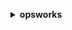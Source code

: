 **<details ><summary style="color:none;">opsworks</summary><blockquote>**

- **<details><summary style="color:none;"><b><u>assign-instance</b></u></summary><blockquote>**

  * **<p style="color:none;">--instance-id</p>**
  * **<p style="color:none;">--layer-ids</p>**
  * **<p style="color:none;">--cli-input-json</p>**
  * **<p style="color:none;">--cli-input-yaml</p>**
  * **<p style="color:none;">--generate-cli-skeleton</p>**
  </br>
  **<p style="color:red;">Description</p>**
  </br>
  ## **Examples**
  ```bash

  ```
  ```json

  ```


- **<details><summary style="color:none;"><b><u>assign-volume</b></u></summary><blockquote>**

  * **<p style="color:none;">--volume-id</p>**
  * **<p style="color:none;">--instance-id</p>**
  * **<p style="color:none;">--cli-input-json</p>**
  * **<p style="color:none;">--cli-input-yaml</p>**
  * **<p style="color:none;">--generate-cli-skeleton</p>**
  </br>
  **<p style="color:red;">Description</p>**
  </br>
  ## **Examples**
  ```bash

  ```
  ```json

  ```


- **<details><summary style="color:none;"><b><u>associate-elastic-ip</b></u></summary><blockquote>**

  * **<p style="color:none;">--elastic-ip</p>**
  * **<p style="color:none;">--instance-id</p>**
  * **<p style="color:none;">--cli-input-json</p>**
  * **<p style="color:none;">--cli-input-yaml</p>**
  * **<p style="color:none;">--generate-cli-skeleton</p>**
  </br>
  **<p style="color:red;">Description</p>**
  </br>
  ## **Examples**
  ```bash

  ```
  ```json

  ```


- **<details><summary style="color:none;"><b><u>attach-elastic-load-balancer</b></u></summary><blockquote>**

  * **<p style="color:none;">--elastic-load-balancer-name</p>**
  * **<p style="color:none;">--layer-id</p>**
  * **<p style="color:none;">--cli-input-json</p>**
  * **<p style="color:none;">--cli-input-yaml</p>**
  * **<p style="color:none;">--generate-cli-skeleton</p>**
  </br>
  **<p style="color:red;">Description</p>**
  </br>
  ## **Examples**
  ```bash

  ```
  ```json

  ```


- **<details><summary style="color:none;"><b><u>clone-stack</b></u></summary><blockquote>**

  * **<p style="color:none;">--source-stack-id</p>**
  * **<p style="color:none;">--name</p>**
  * **<p style="color:none;">--vpc-id</p>**
  * **<p style="color:none;">--attributes</p>**
  * **<p style="color:none;">--service-role-arn</p>**
  * **<p style="color:none;">--default-instance-profile-arn</p>**
  * **<p style="color:none;">--default-os</p>**
  * **<p style="color:none;">--hostname-theme</p>**
  * **<p style="color:none;">--default-availability-zone</p>**
  * **<p style="color:none;">--default-subnet-id</p>**
  * **<p style="color:none;">--custom-json</p>**
  * **<p style="color:none;">--configuration-manager</p>**
  * **<p style="color:none;">--chef-configuration</p>**
  * **<p style="color:none;">--use-custom-cookbooks</p>**
  * **<p style="color:none;">--no-use-custom-cookbooks</p>**
  * **<p style="color:none;">--use-opsworks-security-groups</p>**
  * **<p style="color:none;">--no-use-opsworks-security-groups</p>**
  * **<p style="color:none;">--custom-cookbooks-source</p>**
  * **<p style="color:none;">--default-ssh-key-name</p>**
  * **<p style="color:none;">--clone-permissions</p>**
  * **<p style="color:none;">--no-clone-permissions</p>**
  * **<p style="color:none;">--clone-app-ids</p>**
  * **<p style="color:none;">--default-root-device-type</p>**
  * **<p style="color:none;">--agent-version</p>**
  * **<p style="color:none;">--stack-region</p>**
  * **<p style="color:none;">--cli-input-json</p>**
  * **<p style="color:none;">--cli-input-yaml</p>**
  * **<p style="color:none;">--generate-cli-skeleton</p>**
  </br>
  **<p style="color:red;">Description</p>**
  </br>
  ## **Examples**
  ```bash

  ```
  ```json

  ```


- **<details><summary style="color:none;"><b><u>create-app</b></u></summary><blockquote>**

  * **<p style="color:none;">--stack-id</p>**
  * **<p style="color:none;">--shortname</p>**
  * **<p style="color:none;">--name</p>**
  * **<p style="color:none;">--description</p>**
  * **<p style="color:none;">--data-sources</p>**
  * **<p style="color:none;">--type</p>**
  * **<p style="color:none;">--app-source</p>**
  * **<p style="color:none;">--domains</p>**
  * **<p style="color:none;">--enable-ssl</p>**
  * **<p style="color:none;">--no-enable-ssl</p>**
  * **<p style="color:none;">--ssl-configuration</p>**
  * **<p style="color:none;">--attributes</p>**
  * **<p style="color:none;">--environment</p>**
  * **<p style="color:none;">--cli-input-json</p>**
  * **<p style="color:none;">--cli-input-yaml</p>**
  * **<p style="color:none;">--generate-cli-skeleton</p>**
  </br>
  **<p style="color:red;">Description</p>**
  </br>
  ## **Examples**
  ```bash

  ```
  ```json

  ```


- **<details><summary style="color:none;"><b><u>create-deployment</b></u></summary><blockquote>**

  * **<p style="color:none;">--stack-id</p>**
  * **<p style="color:none;">--app-id</p>**
  * **<p style="color:none;">--instance-ids</p>**
  * **<p style="color:none;">--layer-ids</p>**
  * **<p style="color:none;">--command</p>**
  * **<p style="color:none;">--comment</p>**
  * **<p style="color:none;">--custom-json</p>**
  * **<p style="color:none;">--cli-input-json</p>**
  * **<p style="color:none;">--cli-input-yaml</p>**
  * **<p style="color:none;">--generate-cli-skeleton</p>**
  </br>
  **<p style="color:red;">Description</p>**
  </br>
  ## **Examples**
  ```bash

  ```
  ```json

  ```


- **<details><summary style="color:none;"><b><u>create-instance</b></u></summary><blockquote>**

  * **<p style="color:none;">--stack-id</p>**
  * **<p style="color:none;">--layer-ids</p>**
  * **<p style="color:none;">--instance-type</p>**
  * **<p style="color:none;">--auto-scaling-type</p>**
  * **<p style="color:none;">--hostname</p>**
  * **<p style="color:none;">--os</p>**
  * **<p style="color:none;">--ami-id</p>**
  * **<p style="color:none;">--ssh-key-name</p>**
  * **<p style="color:none;">--availability-zone</p>**
  * **<p style="color:none;">--virtualization-type</p>**
  * **<p style="color:none;">--subnet-id</p>**
  * **<p style="color:none;">--architecture</p>**
  * **<p style="color:none;">--root-device-type</p>**
  * **<p style="color:none;">--block-device-mappings</p>**
  * **<p style="color:none;">--install-updates-on-boot</p>**
  * **<p style="color:none;">--no-install-updates-on-boot</p>**
  * **<p style="color:none;">--ebs-optimized</p>**
  * **<p style="color:none;">--no-ebs-optimized</p>**
  * **<p style="color:none;">--agent-version</p>**
  * **<p style="color:none;">--tenancy</p>**
  * **<p style="color:none;">--cli-input-json</p>**
  * **<p style="color:none;">--cli-input-yaml</p>**
  * **<p style="color:none;">--generate-cli-skeleton</p>**
  </br>
  **<p style="color:red;">Description</p>**
  </br>
  ## **Examples**
  ```bash

  ```
  ```json

  ```


- **<details><summary style="color:none;"><b><u>create-layer</b></u></summary><blockquote>**

  * **<p style="color:none;">--stack-id</p>**
  * **<p style="color:none;">--type</p>**
  * **<p style="color:none;">--name</p>**
  * **<p style="color:none;">--shortname</p>**
  * **<p style="color:none;">--attributes</p>**
  * **<p style="color:none;">--cloud-watch-logs-configuration</p>**
  * **<p style="color:none;">--custom-instance-profile-arn</p>**
  * **<p style="color:none;">--custom-json</p>**
  * **<p style="color:none;">--custom-security-group-ids</p>**
  * **<p style="color:none;">--packages</p>**
  * **<p style="color:none;">--volume-configurations</p>**
  * **<p style="color:none;">--enable-auto-healing</p>**
  * **<p style="color:none;">--no-enable-auto-healing</p>**
  * **<p style="color:none;">--auto-assign-elastic-ips</p>**
  * **<p style="color:none;">--no-auto-assign-elastic-ips</p>**
  * **<p style="color:none;">--auto-assign-public-ips</p>**
  * **<p style="color:none;">--no-auto-assign-public-ips</p>**
  * **<p style="color:none;">--custom-recipes</p>**
  * **<p style="color:none;">--install-updates-on-boot</p>**
  * **<p style="color:none;">--no-install-updates-on-boot</p>**
  * **<p style="color:none;">--use-ebs-optimized-instances</p>**
  * **<p style="color:none;">--no-use-ebs-optimized-instances</p>**
  * **<p style="color:none;">--lifecycle-event-configuration</p>**
  * **<p style="color:none;">--cli-input-json</p>**
  * **<p style="color:none;">--cli-input-yaml</p>**
  * **<p style="color:none;">--generate-cli-skeleton</p>**
  </br>
  **<p style="color:red;">Description</p>**
  </br>
  ## **Examples**
  ```bash

  ```
  ```json

  ```


- **<details><summary style="color:none;"><b><u>create-stack</b></u></summary><blockquote>**

  * **<p style="color:none;">--name</p>**
  * **<p style="color:none;">--vpc-id</p>**
  * **<p style="color:none;">--attributes</p>**
  * **<p style="color:none;">--service-role-arn</p>**
  * **<p style="color:none;">--default-instance-profile-arn</p>**
  * **<p style="color:none;">--default-os</p>**
  * **<p style="color:none;">--hostname-theme</p>**
  * **<p style="color:none;">--default-availability-zone</p>**
  * **<p style="color:none;">--default-subnet-id</p>**
  * **<p style="color:none;">--custom-json</p>**
  * **<p style="color:none;">--configuration-manager</p>**
  * **<p style="color:none;">--chef-configuration</p>**
  * **<p style="color:none;">--use-custom-cookbooks</p>**
  * **<p style="color:none;">--no-use-custom-cookbooks</p>**
  * **<p style="color:none;">--use-opsworks-security-groups</p>**
  * **<p style="color:none;">--no-use-opsworks-security-groups</p>**
  * **<p style="color:none;">--custom-cookbooks-source</p>**
  * **<p style="color:none;">--default-ssh-key-name</p>**
  * **<p style="color:none;">--default-root-device-type</p>**
  * **<p style="color:none;">--agent-version</p>**
  * **<p style="color:none;">--stack-region</p>**
  * **<p style="color:none;">--cli-input-json</p>**
  * **<p style="color:none;">--cli-input-yaml</p>**
  * **<p style="color:none;">--generate-cli-skeleton</p>**
  </br>
  **<p style="color:red;">Description</p>**
  </br>
  ## **Examples**
  ```bash

  ```
  ```json

  ```


- **<details><summary style="color:none;"><b><u>create-user-profile</b></u></summary><blockquote>**

  * **<p style="color:none;">--iam-user-arn</p>**
  * **<p style="color:none;">--ssh-username</p>**
  * **<p style="color:none;">--ssh-public-key</p>**
  * **<p style="color:none;">--allow-self-management</p>**
  * **<p style="color:none;">--no-allow-self-management</p>**
  * **<p style="color:none;">--cli-input-json</p>**
  * **<p style="color:none;">--cli-input-yaml</p>**
  * **<p style="color:none;">--generate-cli-skeleton</p>**
  </br>
  **<p style="color:red;">Description</p>**
  </br>
  ## **Examples**
  ```bash

  ```
  ```json

  ```


- **<details><summary style="color:none;"><b><u>delete-app</b></u></summary><blockquote>**

  * **<p style="color:none;">--app-id</p>**
  * **<p style="color:none;">--cli-input-json</p>**
  * **<p style="color:none;">--cli-input-yaml</p>**
  * **<p style="color:none;">--generate-cli-skeleton</p>**
  </br>
  **<p style="color:red;">Description</p>**
  </br>
  ## **Examples**
  ```bash

  ```
  ```json

  ```


- **<details><summary style="color:none;"><b><u>delete-instance</b></u></summary><blockquote>**

  * **<p style="color:none;">--instance-id</p>**
  * **<p style="color:none;">--delete-elastic-ip</p>**
  * **<p style="color:none;">--no-delete-elastic-ip</p>**
  * **<p style="color:none;">--delete-volumes</p>**
  * **<p style="color:none;">--no-delete-volumes</p>**
  * **<p style="color:none;">--cli-input-json</p>**
  * **<p style="color:none;">--cli-input-yaml</p>**
  * **<p style="color:none;">--generate-cli-skeleton</p>**
  </br>
  **<p style="color:red;">Description</p>**
  </br>
  ## **Examples**
  ```bash

  ```
  ```json

  ```


- **<details><summary style="color:none;"><b><u>delete-layer</b></u></summary><blockquote>**

  * **<p style="color:none;">--layer-id</p>**
  * **<p style="color:none;">--cli-input-json</p>**
  * **<p style="color:none;">--cli-input-yaml</p>**
  * **<p style="color:none;">--generate-cli-skeleton</p>**
  </br>
  **<p style="color:red;">Description</p>**
  </br>
  ## **Examples**
  ```bash

  ```
  ```json

  ```


- **<details><summary style="color:none;"><b><u>delete-stack</b></u></summary><blockquote>**

  * **<p style="color:none;">--stack-id</p>**
  * **<p style="color:none;">--cli-input-json</p>**
  * **<p style="color:none;">--cli-input-yaml</p>**
  * **<p style="color:none;">--generate-cli-skeleton</p>**
  </br>
  **<p style="color:red;">Description</p>**
  </br>
  ## **Examples**
  ```bash

  ```
  ```json

  ```


- **<details><summary style="color:none;"><b><u>delete-user-profile</b></u></summary><blockquote>**

  * **<p style="color:none;">--iam-user-arn</p>**
  * **<p style="color:none;">--cli-input-json</p>**
  * **<p style="color:none;">--cli-input-yaml</p>**
  * **<p style="color:none;">--generate-cli-skeleton</p>**
  </br>
  **<p style="color:red;">Description</p>**
  </br>
  ## **Examples**
  ```bash

  ```
  ```json

  ```


- **<details><summary style="color:none;"><b><u>deregister-ecs-cluster</b></u></summary><blockquote>**

  * **<p style="color:none;">--ecs-cluster-arn</p>**
  * **<p style="color:none;">--cli-input-json</p>**
  * **<p style="color:none;">--cli-input-yaml</p>**
  * **<p style="color:none;">--generate-cli-skeleton</p>**
  </br>
  **<p style="color:red;">Description</p>**
  </br>
  ## **Examples**
  ```bash

  ```
  ```json

  ```


- **<details><summary style="color:none;"><b><u>deregister-elastic-ip</b></u></summary><blockquote>**

  * **<p style="color:none;">--elastic-ip</p>**
  * **<p style="color:none;">--cli-input-json</p>**
  * **<p style="color:none;">--cli-input-yaml</p>**
  * **<p style="color:none;">--generate-cli-skeleton</p>**
  </br>
  **<p style="color:red;">Description</p>**
  </br>
  ## **Examples**
  ```bash

  ```
  ```json

  ```


- **<details><summary style="color:none;"><b><u>deregister-instance</b></u></summary><blockquote>**

  * **<p style="color:none;">--instance-id</p>**
  * **<p style="color:none;">--cli-input-json</p>**
  * **<p style="color:none;">--cli-input-yaml</p>**
  * **<p style="color:none;">--generate-cli-skeleton</p>**
  </br>
  **<p style="color:red;">Description</p>**
  </br>
  ## **Examples**
  ```bash

  ```
  ```json

  ```


- **<details><summary style="color:none;"><b><u>deregister-rds-db-instance</b></u></summary><blockquote>**

  * **<p style="color:none;">--rds-db-instance-arn</p>**
  * **<p style="color:none;">--cli-input-json</p>**
  * **<p style="color:none;">--cli-input-yaml</p>**
  * **<p style="color:none;">--generate-cli-skeleton</p>**
  </br>
  **<p style="color:red;">Description</p>**
  </br>
  ## **Examples**
  ```bash

  ```
  ```json

  ```


- **<details><summary style="color:none;"><b><u>deregister-volume</b></u></summary><blockquote>**

  * **<p style="color:none;">--volume-id</p>**
  * **<p style="color:none;">--cli-input-json</p>**
  * **<p style="color:none;">--cli-input-yaml</p>**
  * **<p style="color:none;">--generate-cli-skeleton</p>**
  </br>
  **<p style="color:red;">Description</p>**
  </br>
  ## **Examples**
  ```bash

  ```
  ```json

  ```


- **<details><summary style="color:none;"><b><u>describe-agent-versions</b></u></summary><blockquote>**

  * **<p style="color:none;">--stack-id</p>**
  * **<p style="color:none;">--configuration-manager</p>**
  * **<p style="color:none;">--cli-input-json</p>**
  * **<p style="color:none;">--cli-input-yaml</p>**
  * **<p style="color:none;">--generate-cli-skeleton</p>**
  </br>
  **<p style="color:red;">Description</p>**
  </br>
  ## **Examples**
  ```bash

  ```
  ```json

  ```


- **<details><summary style="color:none;"><b><u>describe-apps</b></u></summary><blockquote>**

  * **<p style="color:none;">--stack-id</p>**
  * **<p style="color:none;">--app-ids</p>**
  * **<p style="color:none;">--cli-input-json</p>**
  * **<p style="color:none;">--cli-input-yaml</p>**
  * **<p style="color:none;">--generate-cli-skeleton</p>**
  </br>
  **<p style="color:red;">Description</p>**
  </br>
  ## **Examples**
  ```bash

  ```
  ```json

  ```


- **<details><summary style="color:none;"><b><u>describe-commands</b></u></summary><blockquote>**

  * **<p style="color:none;">--deployment-id</p>**
  * **<p style="color:none;">--instance-id</p>**
  * **<p style="color:none;">--command-ids</p>**
  * **<p style="color:none;">--cli-input-json</p>**
  * **<p style="color:none;">--cli-input-yaml</p>**
  * **<p style="color:none;">--generate-cli-skeleton</p>**
  </br>
  **<p style="color:red;">Description</p>**
  </br>
  ## **Examples**
  ```bash

  ```
  ```json

  ```


- **<details><summary style="color:none;"><b><u>describe-deployments</b></u></summary><blockquote>**

  * **<p style="color:none;">--stack-id</p>**
  * **<p style="color:none;">--app-id</p>**
  * **<p style="color:none;">--deployment-ids</p>**
  * **<p style="color:none;">--cli-input-json</p>**
  * **<p style="color:none;">--cli-input-yaml</p>**
  * **<p style="color:none;">--generate-cli-skeleton</p>**
  </br>
  **<p style="color:red;">Description</p>**
  </br>
  ## **Examples**
  ```bash

  ```
  ```json

  ```


- **<details><summary style="color:none;"><b><u>describe-ecs-clusters</b></u></summary><blockquote>**

  * **<p style="color:none;">--ecs-cluster-arns</p>**
  * **<p style="color:none;">--stack-id</p>**
  * **<p style="color:none;">--cli-input-json</p>**
  * **<p style="color:none;">--cli-input-yaml</p>**
  * **<p style="color:none;">--starting-token</p>**
  * **<p style="color:none;">--page-size</p>**
  * **<p style="color:none;">--max-items</p>**
  * **<p style="color:none;">--generate-cli-skeleton</p>**
  </br>
  **<p style="color:red;">Description</p>**
  </br>
  ## **Examples**
  ```bash

  ```
  ```json

  ```


- **<details><summary style="color:none;"><b><u>describe-elastic-ips</b></u></summary><blockquote>**

  * **<p style="color:none;">--instance-id</p>**
  * **<p style="color:none;">--stack-id</p>**
  * **<p style="color:none;">--ips</p>**
  * **<p style="color:none;">--cli-input-json</p>**
  * **<p style="color:none;">--cli-input-yaml</p>**
  * **<p style="color:none;">--generate-cli-skeleton</p>**
  </br>
  **<p style="color:red;">Description</p>**
  </br>
  ## **Examples**
  ```bash

  ```
  ```json

  ```


- **<details><summary style="color:none;"><b><u>describe-elastic-load-balancers</b></u></summary><blockquote>**

  * **<p style="color:none;">--stack-id</p>**
  * **<p style="color:none;">--layer-ids</p>**
  * **<p style="color:none;">--cli-input-json</p>**
  * **<p style="color:none;">--cli-input-yaml</p>**
  * **<p style="color:none;">--generate-cli-skeleton</p>**
  </br>
  **<p style="color:red;">Description</p>**
  </br>
  ## **Examples**
  ```bash

  ```
  ```json

  ```


- **<details><summary style="color:none;"><b><u>describe-instances</b></u></summary><blockquote>**

  * **<p style="color:none;">--stack-id</p>**
  * **<p style="color:none;">--layer-id</p>**
  * **<p style="color:none;">--instance-ids</p>**
  * **<p style="color:none;">--cli-input-json</p>**
  * **<p style="color:none;">--cli-input-yaml</p>**
  * **<p style="color:none;">--generate-cli-skeleton</p>**
  </br>
  **<p style="color:red;">Description</p>**
  </br>
  ## **Examples**
  ```bash

  ```
  ```json

  ```


- **<details><summary style="color:none;"><b><u>describe-layers</b></u></summary><blockquote>**

  * **<p style="color:none;">--stack-id</p>**
  * **<p style="color:none;">--layer-ids</p>**
  * **<p style="color:none;">--cli-input-json</p>**
  * **<p style="color:none;">--cli-input-yaml</p>**
  * **<p style="color:none;">--generate-cli-skeleton</p>**
  </br>
  **<p style="color:red;">Description</p>**
  </br>
  ## **Examples**
  ```bash

  ```
  ```json

  ```


- **<details><summary style="color:none;"><b><u>describe-load-based-auto-scaling</b></u></summary><blockquote>**

  * **<p style="color:none;">--layer-ids</p>**
  * **<p style="color:none;">--cli-input-json</p>**
  * **<p style="color:none;">--cli-input-yaml</p>**
  * **<p style="color:none;">--generate-cli-skeleton</p>**
  </br>
  **<p style="color:red;">Description</p>**
  </br>
  ## **Examples**
  ```bash

  ```
  ```json

  ```


- **<details><summary style="color:none;"><b><u>describe-my-user-profile</b></u></summary><blockquote>**

  * **<p style="color:none;">--cli-input-json</p>**
  * **<p style="color:none;">--cli-input-yaml</p>**
  * **<p style="color:none;">--generate-cli-skeleton</p>**
  </br>
  **<p style="color:red;">Description</p>**
  </br>
  ## **Examples**
  ```bash

  ```
  ```json

  ```


- **<details><summary style="color:none;"><b><u>describe-operating-systems</b></u></summary><blockquote>**

  * **<p style="color:none;">--cli-input-json</p>**
  * **<p style="color:none;">--cli-input-yaml</p>**
  * **<p style="color:none;">--generate-cli-skeleton</p>**
  </br>
  **<p style="color:red;">Description</p>**
  </br>
  ## **Examples**
  ```bash

  ```
  ```json

  ```


- **<details><summary style="color:none;"><b><u>describe-permissions</b></u></summary><blockquote>**

  * **<p style="color:none;">--iam-user-arn</p>**
  * **<p style="color:none;">--stack-id</p>**
  * **<p style="color:none;">--cli-input-json</p>**
  * **<p style="color:none;">--cli-input-yaml</p>**
  * **<p style="color:none;">--generate-cli-skeleton</p>**
  </br>
  **<p style="color:red;">Description</p>**
  </br>
  ## **Examples**
  ```bash

  ```
  ```json

  ```


- **<details><summary style="color:none;"><b><u>describe-raid-arrays</b></u></summary><blockquote>**

  * **<p style="color:none;">--instance-id</p>**
  * **<p style="color:none;">--stack-id</p>**
  * **<p style="color:none;">--raid-array-ids</p>**
  * **<p style="color:none;">--cli-input-json</p>**
  * **<p style="color:none;">--cli-input-yaml</p>**
  * **<p style="color:none;">--generate-cli-skeleton</p>**
  </br>
  **<p style="color:red;">Description</p>**
  </br>
  ## **Examples**
  ```bash

  ```
  ```json

  ```


- **<details><summary style="color:none;"><b><u>describe-rds-db-instances</b></u></summary><blockquote>**

  * **<p style="color:none;">--stack-id</p>**
  * **<p style="color:none;">--rds-db-instance-arns</p>**
  * **<p style="color:none;">--cli-input-json</p>**
  * **<p style="color:none;">--cli-input-yaml</p>**
  * **<p style="color:none;">--generate-cli-skeleton</p>**
  </br>
  **<p style="color:red;">Description</p>**
  </br>
  ## **Examples**
  ```bash

  ```
  ```json

  ```


- **<details><summary style="color:none;"><b><u>describe-service-errors</b></u></summary><blockquote>**

  * **<p style="color:none;">--stack-id</p>**
  * **<p style="color:none;">--instance-id</p>**
  * **<p style="color:none;">--service-error-ids</p>**
  * **<p style="color:none;">--cli-input-json</p>**
  * **<p style="color:none;">--cli-input-yaml</p>**
  * **<p style="color:none;">--generate-cli-skeleton</p>**
  </br>
  **<p style="color:red;">Description</p>**
  </br>
  ## **Examples**
  ```bash

  ```
  ```json

  ```


- **<details><summary style="color:none;"><b><u>describe-stack-provisioning-parameters</b></u></summary><blockquote>**

  * **<p style="color:none;">--stack-id</p>**
  * **<p style="color:none;">--cli-input-json</p>**
  * **<p style="color:none;">--cli-input-yaml</p>**
  * **<p style="color:none;">--generate-cli-skeleton</p>**
  </br>
  **<p style="color:red;">Description</p>**
  </br>
  ## **Examples**
  ```bash

  ```
  ```json

  ```


- **<details><summary style="color:none;"><b><u>describe-stacks</b></u></summary><blockquote>**

  * **<p style="color:none;">--stack-ids</p>**
  * **<p style="color:none;">--cli-input-json</p>**
  * **<p style="color:none;">--cli-input-yaml</p>**
  * **<p style="color:none;">--generate-cli-skeleton</p>**
  </br>
  **<p style="color:red;">Description</p>**
  </br>
  ## **Examples**
  ```bash

  ```
  ```json

  ```


- **<details><summary style="color:none;"><b><u>describe-stack-summary</b></u></summary><blockquote>**

  * **<p style="color:none;">--stack-id</p>**
  * **<p style="color:none;">--cli-input-json</p>**
  * **<p style="color:none;">--cli-input-yaml</p>**
  * **<p style="color:none;">--generate-cli-skeleton</p>**
  </br>
  **<p style="color:red;">Description</p>**
  </br>
  ## **Examples**
  ```bash

  ```
  ```json

  ```


- **<details><summary style="color:none;"><b><u>describe-time-based-auto-scaling</b></u></summary><blockquote>**

  * **<p style="color:none;">--instance-ids</p>**
  * **<p style="color:none;">--cli-input-json</p>**
  * **<p style="color:none;">--cli-input-yaml</p>**
  * **<p style="color:none;">--generate-cli-skeleton</p>**
  </br>
  **<p style="color:red;">Description</p>**
  </br>
  ## **Examples**
  ```bash

  ```
  ```json

  ```


- **<details><summary style="color:none;"><b><u>describe-user-profiles</b></u></summary><blockquote>**

  * **<p style="color:none;">--iam-user-arns</p>**
  * **<p style="color:none;">--cli-input-json</p>**
  * **<p style="color:none;">--cli-input-yaml</p>**
  * **<p style="color:none;">--generate-cli-skeleton</p>**
  </br>
  **<p style="color:red;">Description</p>**
  </br>
  ## **Examples**
  ```bash

  ```
  ```json

  ```


- **<details><summary style="color:none;"><b><u>describe-volumes</b></u></summary><blockquote>**

  * **<p style="color:none;">--instance-id</p>**
  * **<p style="color:none;">--stack-id</p>**
  * **<p style="color:none;">--raid-array-id</p>**
  * **<p style="color:none;">--volume-ids</p>**
  * **<p style="color:none;">--cli-input-json</p>**
  * **<p style="color:none;">--cli-input-yaml</p>**
  * **<p style="color:none;">--generate-cli-skeleton</p>**
  </br>
  **<p style="color:red;">Description</p>**
  </br>
  ## **Examples**
  ```bash

  ```
  ```json

  ```


- **<details><summary style="color:none;"><b><u>detach-elastic-load-balancer</b></u></summary><blockquote>**

  * **<p style="color:none;">--elastic-load-balancer-name</p>**
  * **<p style="color:none;">--layer-id</p>**
  * **<p style="color:none;">--cli-input-json</p>**
  * **<p style="color:none;">--cli-input-yaml</p>**
  * **<p style="color:none;">--generate-cli-skeleton</p>**
  </br>
  **<p style="color:red;">Description</p>**
  </br>
  ## **Examples**
  ```bash

  ```
  ```json

  ```


- **<details><summary style="color:none;"><b><u>disassociate-elastic-ip</b></u></summary><blockquote>**

  * **<p style="color:none;">--elastic-ip</p>**
  * **<p style="color:none;">--cli-input-json</p>**
  * **<p style="color:none;">--cli-input-yaml</p>**
  * **<p style="color:none;">--generate-cli-skeleton</p>**
  </br>
  **<p style="color:red;">Description</p>**
  </br>
  ## **Examples**
  ```bash

  ```
  ```json

  ```


- **<details><summary style="color:none;"><b><u>get-hostname-suggestion</b></u></summary><blockquote>**

  * **<p style="color:none;">--layer-id</p>**
  * **<p style="color:none;">--cli-input-json</p>**
  * **<p style="color:none;">--cli-input-yaml</p>**
  * **<p style="color:none;">--generate-cli-skeleton</p>**
  </br>
  **<p style="color:red;">Description</p>**
  </br>
  ## **Examples**
  ```bash

  ```
  ```json

  ```


- **<details><summary style="color:none;"><b><u>grant-access</b></u></summary><blockquote>**

  * **<p style="color:none;">--instance-id</p>**
  * **<p style="color:none;">--valid-for-in-minutes</p>**
  * **<p style="color:none;">--cli-input-json</p>**
  * **<p style="color:none;">--cli-input-yaml</p>**
  * **<p style="color:none;">--generate-cli-skeleton</p>**
  </br>
  **<p style="color:red;">Description</p>**
  </br>
  ## **Examples**
  ```bash

  ```
  ```json

  ```


- **<details><summary style="color:none;"><b><u>help</b></u></summary><blockquote>**

  * **<p style="color:none;"></p>**
  </br>
  **<p style="color:red;">Description</p>**
  </br>
  ## **Examples**
  ```bash

  ```
  ```json

  ```


- **<details><summary style="color:none;"><b><u>list-tags</b></u></summary><blockquote>**

  * **<p style="color:none;">--resource-arn</p>**
  * **<p style="color:none;">--max-results</p>**
  * **<p style="color:none;">--next-token</p>**
  * **<p style="color:none;">--cli-input-json</p>**
  * **<p style="color:none;">--cli-input-yaml</p>**
  * **<p style="color:none;">--generate-cli-skeleton</p>**
  </br>
  **<p style="color:red;">Description</p>**
  </br>
  ## **Examples**
  ```bash

  ```
  ```json

  ```


- **<details><summary style="color:none;"><b><u>reboot-instance</b></u></summary><blockquote>**

  * **<p style="color:none;">--instance-id</p>**
  * **<p style="color:none;">--cli-input-json</p>**
  * **<p style="color:none;">--cli-input-yaml</p>**
  * **<p style="color:none;">--generate-cli-skeleton</p>**
  </br>
  **<p style="color:red;">Description</p>**
  </br>
  ## **Examples**
  ```bash

  ```
  ```json

  ```


- **<details><summary style="color:none;"><b><u>register</b></u></summary><blockquote>**

  * **<p style="color:none;">--stack-id</p>**
  * **<p style="color:none;">--infrastructure-class</p>**
  * **<p style="color:none;">--override-hostname</p>**
  * **<p style="color:none;">--override-private-ip</p>**
  * **<p style="color:none;">--override-public-ip</p>**
  * **<p style="color:none;">--override-ssh</p>**
  * **<p style="color:none;">--ssh-username</p>**
  * **<p style="color:none;">--ssh-private-key</p>**
  * **<p style="color:none;">--local</p>**
  * **<p style="color:none;">--use-instance-profile</p>**
  </br>
  **<p style="color:red;">Description</p>**
  </br>
  ## **Examples**
  ```bash

  ```
  ```json

  ```


- **<details><summary style="color:none;"><b><u>register-ecs-cluster</b></u></summary><blockquote>**

  * **<p style="color:none;">--ecs-cluster-arn</p>**
  * **<p style="color:none;">--stack-id</p>**
  * **<p style="color:none;">--cli-input-json</p>**
  * **<p style="color:none;">--cli-input-yaml</p>**
  * **<p style="color:none;">--generate-cli-skeleton</p>**
  </br>
  **<p style="color:red;">Description</p>**
  </br>
  ## **Examples**
  ```bash

  ```
  ```json

  ```


- **<details><summary style="color:none;"><b><u>register-elastic-ip</b></u></summary><blockquote>**

  * **<p style="color:none;">--elastic-ip</p>**
  * **<p style="color:none;">--stack-id</p>**
  * **<p style="color:none;">--cli-input-json</p>**
  * **<p style="color:none;">--cli-input-yaml</p>**
  * **<p style="color:none;">--generate-cli-skeleton</p>**
  </br>
  **<p style="color:red;">Description</p>**
  </br>
  ## **Examples**
  ```bash

  ```
  ```json

  ```


- **<details><summary style="color:none;"><b><u>register-instance</b></u></summary><blockquote>**

  * **<p style="color:none;">--stack-id</p>**
  * **<p style="color:none;">--hostname</p>**
  * **<p style="color:none;">--public-ip</p>**
  * **<p style="color:none;">--private-ip</p>**
  * **<p style="color:none;">--rsa-public-key</p>**
  * **<p style="color:none;">--rsa-public-key-fingerprint</p>**
  * **<p style="color:none;">--instance-identity</p>**
  * **<p style="color:none;">--cli-input-json</p>**
  * **<p style="color:none;">--cli-input-yaml</p>**
  * **<p style="color:none;">--generate-cli-skeleton</p>**
  </br>
  **<p style="color:red;">Description</p>**
  </br>
  ## **Examples**
  ```bash

  ```
  ```json

  ```


- **<details><summary style="color:none;"><b><u>register-rds-db-instance</b></u></summary><blockquote>**

  * **<p style="color:none;">--stack-id</p>**
  * **<p style="color:none;">--rds-db-instance-arn</p>**
  * **<p style="color:none;">--db-user</p>**
  * **<p style="color:none;">--db-password</p>**
  * **<p style="color:none;">--cli-input-json</p>**
  * **<p style="color:none;">--cli-input-yaml</p>**
  * **<p style="color:none;">--generate-cli-skeleton</p>**
  </br>
  **<p style="color:red;">Description</p>**
  </br>
  ## **Examples**
  ```bash

  ```
  ```json

  ```


- **<details><summary style="color:none;"><b><u>register-volume</b></u></summary><blockquote>**

  * **<p style="color:none;">--ec2-volume-id</p>**
  * **<p style="color:none;">--stack-id</p>**
  * **<p style="color:none;">--cli-input-json</p>**
  * **<p style="color:none;">--cli-input-yaml</p>**
  * **<p style="color:none;">--generate-cli-skeleton</p>**
  </br>
  **<p style="color:red;">Description</p>**
  </br>
  ## **Examples**
  ```bash

  ```
  ```json

  ```


- **<details><summary style="color:none;"><b><u>set-load-based-auto-scaling</b></u></summary><blockquote>**

  * **<p style="color:none;">--layer-id</p>**
  * **<p style="color:none;">--enable</p>**
  * **<p style="color:none;">--no-enable</p>**
  * **<p style="color:none;">--up-scaling</p>**
  * **<p style="color:none;">--down-scaling</p>**
  * **<p style="color:none;">--cli-input-json</p>**
  * **<p style="color:none;">--cli-input-yaml</p>**
  * **<p style="color:none;">--generate-cli-skeleton</p>**
  </br>
  **<p style="color:red;">Description</p>**
  </br>
  ## **Examples**
  ```bash

  ```
  ```json

  ```


- **<details><summary style="color:none;"><b><u>set-permission</b></u></summary><blockquote>**

  * **<p style="color:none;">--stack-id</p>**
  * **<p style="color:none;">--iam-user-arn</p>**
  * **<p style="color:none;">--allow-ssh</p>**
  * **<p style="color:none;">--no-allow-ssh</p>**
  * **<p style="color:none;">--allow-sudo</p>**
  * **<p style="color:none;">--no-allow-sudo</p>**
  * **<p style="color:none;">--level</p>**
  * **<p style="color:none;">--cli-input-json</p>**
  * **<p style="color:none;">--cli-input-yaml</p>**
  * **<p style="color:none;">--generate-cli-skeleton</p>**
  </br>
  **<p style="color:red;">Description</p>**
  </br>
  ## **Examples**
  ```bash

  ```
  ```json

  ```


- **<details><summary style="color:none;"><b><u>set-time-based-auto-scaling</b></u></summary><blockquote>**

  * **<p style="color:none;">--instance-id</p>**
  * **<p style="color:none;">--auto-scaling-schedule</p>**
  * **<p style="color:none;">--cli-input-json</p>**
  * **<p style="color:none;">--cli-input-yaml</p>**
  * **<p style="color:none;">--generate-cli-skeleton</p>**
  </br>
  **<p style="color:red;">Description</p>**
  </br>
  ## **Examples**
  ```bash

  ```
  ```json

  ```


- **<details><summary style="color:none;"><b><u>start-instance</b></u></summary><blockquote>**

  * **<p style="color:none;">--instance-id</p>**
  * **<p style="color:none;">--cli-input-json</p>**
  * **<p style="color:none;">--cli-input-yaml</p>**
  * **<p style="color:none;">--generate-cli-skeleton</p>**
  </br>
  **<p style="color:red;">Description</p>**
  </br>
  ## **Examples**
  ```bash

  ```
  ```json

  ```


- **<details><summary style="color:none;"><b><u>start-stack</b></u></summary><blockquote>**

  * **<p style="color:none;">--stack-id</p>**
  * **<p style="color:none;">--cli-input-json</p>**
  * **<p style="color:none;">--cli-input-yaml</p>**
  * **<p style="color:none;">--generate-cli-skeleton</p>**
  </br>
  **<p style="color:red;">Description</p>**
  </br>
  ## **Examples**
  ```bash

  ```
  ```json

  ```


- **<details><summary style="color:none;"><b><u>stop-instance</b></u></summary><blockquote>**

  * **<p style="color:none;">--instance-id</p>**
  * **<p style="color:none;">--force</p>**
  * **<p style="color:none;">--no-force</p>**
  * **<p style="color:none;">--cli-input-json</p>**
  * **<p style="color:none;">--cli-input-yaml</p>**
  * **<p style="color:none;">--generate-cli-skeleton</p>**
  </br>
  **<p style="color:red;">Description</p>**
  </br>
  ## **Examples**
  ```bash

  ```
  ```json

  ```


- **<details><summary style="color:none;"><b><u>stop-stack</b></u></summary><blockquote>**

  * **<p style="color:none;">--stack-id</p>**
  * **<p style="color:none;">--cli-input-json</p>**
  * **<p style="color:none;">--cli-input-yaml</p>**
  * **<p style="color:none;">--generate-cli-skeleton</p>**
  </br>
  **<p style="color:red;">Description</p>**
  </br>
  ## **Examples**
  ```bash

  ```
  ```json

  ```


- **<details><summary style="color:none;"><b><u>tag-resource</b></u></summary><blockquote>**

  * **<p style="color:none;">--resource-arn</p>**
  * **<p style="color:none;">--tags</p>**
  * **<p style="color:none;">--cli-input-json</p>**
  * **<p style="color:none;">--cli-input-yaml</p>**
  * **<p style="color:none;">--generate-cli-skeleton</p>**
  </br>
  **<p style="color:red;">Description</p>**
  </br>
  ## **Examples**
  ```bash

  ```
  ```json

  ```


- **<details><summary style="color:none;"><b><u>unassign-instance</b></u></summary><blockquote>**

  * **<p style="color:none;">--instance-id</p>**
  * **<p style="color:none;">--cli-input-json</p>**
  * **<p style="color:none;">--cli-input-yaml</p>**
  * **<p style="color:none;">--generate-cli-skeleton</p>**
  </br>
  **<p style="color:red;">Description</p>**
  </br>
  ## **Examples**
  ```bash

  ```
  ```json

  ```


- **<details><summary style="color:none;"><b><u>unassign-volume</b></u></summary><blockquote>**

  * **<p style="color:none;">--volume-id</p>**
  * **<p style="color:none;">--cli-input-json</p>**
  * **<p style="color:none;">--cli-input-yaml</p>**
  * **<p style="color:none;">--generate-cli-skeleton</p>**
  </br>
  **<p style="color:red;">Description</p>**
  </br>
  ## **Examples**
  ```bash

  ```
  ```json

  ```


- **<details><summary style="color:none;"><b><u>untag-resource</b></u></summary><blockquote>**

  * **<p style="color:none;">--resource-arn</p>**
  * **<p style="color:none;">--tag-keys</p>**
  * **<p style="color:none;">--cli-input-json</p>**
  * **<p style="color:none;">--cli-input-yaml</p>**
  * **<p style="color:none;">--generate-cli-skeleton</p>**
  </br>
  **<p style="color:red;">Description</p>**
  </br>
  ## **Examples**
  ```bash

  ```
  ```json

  ```


- **<details><summary style="color:none;"><b><u>update-app</b></u></summary><blockquote>**

  * **<p style="color:none;">--app-id</p>**
  * **<p style="color:none;">--name</p>**
  * **<p style="color:none;">--description</p>**
  * **<p style="color:none;">--data-sources</p>**
  * **<p style="color:none;">--type</p>**
  * **<p style="color:none;">--app-source</p>**
  * **<p style="color:none;">--domains</p>**
  * **<p style="color:none;">--enable-ssl</p>**
  * **<p style="color:none;">--no-enable-ssl</p>**
  * **<p style="color:none;">--ssl-configuration</p>**
  * **<p style="color:none;">--attributes</p>**
  * **<p style="color:none;">--environment</p>**
  * **<p style="color:none;">--cli-input-json</p>**
  * **<p style="color:none;">--cli-input-yaml</p>**
  * **<p style="color:none;">--generate-cli-skeleton</p>**
  </br>
  **<p style="color:red;">Description</p>**
  </br>
  ## **Examples**
  ```bash

  ```
  ```json

  ```


- **<details><summary style="color:none;"><b><u>update-elastic-ip</b></u></summary><blockquote>**

  * **<p style="color:none;">--elastic-ip</p>**
  * **<p style="color:none;">--name</p>**
  * **<p style="color:none;">--cli-input-json</p>**
  * **<p style="color:none;">--cli-input-yaml</p>**
  * **<p style="color:none;">--generate-cli-skeleton</p>**
  </br>
  **<p style="color:red;">Description</p>**
  </br>
  ## **Examples**
  ```bash

  ```
  ```json

  ```


- **<details><summary style="color:none;"><b><u>update-instance</b></u></summary><blockquote>**

  * **<p style="color:none;">--instance-id</p>**
  * **<p style="color:none;">--layer-ids</p>**
  * **<p style="color:none;">--instance-type</p>**
  * **<p style="color:none;">--auto-scaling-type</p>**
  * **<p style="color:none;">--hostname</p>**
  * **<p style="color:none;">--os</p>**
  * **<p style="color:none;">--ami-id</p>**
  * **<p style="color:none;">--ssh-key-name</p>**
  * **<p style="color:none;">--architecture</p>**
  * **<p style="color:none;">--install-updates-on-boot</p>**
  * **<p style="color:none;">--no-install-updates-on-boot</p>**
  * **<p style="color:none;">--ebs-optimized</p>**
  * **<p style="color:none;">--no-ebs-optimized</p>**
  * **<p style="color:none;">--agent-version</p>**
  * **<p style="color:none;">--cli-input-json</p>**
  * **<p style="color:none;">--cli-input-yaml</p>**
  * **<p style="color:none;">--generate-cli-skeleton</p>**
  </br>
  **<p style="color:red;">Description</p>**
  </br>
  ## **Examples**
  ```bash

  ```
  ```json

  ```


- **<details><summary style="color:none;"><b><u>update-layer</b></u></summary><blockquote>**

  * **<p style="color:none;">--layer-id</p>**
  * **<p style="color:none;">--name</p>**
  * **<p style="color:none;">--shortname</p>**
  * **<p style="color:none;">--attributes</p>**
  * **<p style="color:none;">--cloud-watch-logs-configuration</p>**
  * **<p style="color:none;">--custom-instance-profile-arn</p>**
  * **<p style="color:none;">--custom-json</p>**
  * **<p style="color:none;">--custom-security-group-ids</p>**
  * **<p style="color:none;">--packages</p>**
  * **<p style="color:none;">--volume-configurations</p>**
  * **<p style="color:none;">--enable-auto-healing</p>**
  * **<p style="color:none;">--no-enable-auto-healing</p>**
  * **<p style="color:none;">--auto-assign-elastic-ips</p>**
  * **<p style="color:none;">--no-auto-assign-elastic-ips</p>**
  * **<p style="color:none;">--auto-assign-public-ips</p>**
  * **<p style="color:none;">--no-auto-assign-public-ips</p>**
  * **<p style="color:none;">--custom-recipes</p>**
  * **<p style="color:none;">--install-updates-on-boot</p>**
  * **<p style="color:none;">--no-install-updates-on-boot</p>**
  * **<p style="color:none;">--use-ebs-optimized-instances</p>**
  * **<p style="color:none;">--no-use-ebs-optimized-instances</p>**
  * **<p style="color:none;">--lifecycle-event-configuration</p>**
  * **<p style="color:none;">--cli-input-json</p>**
  * **<p style="color:none;">--cli-input-yaml</p>**
  * **<p style="color:none;">--generate-cli-skeleton</p>**
  </br>
  **<p style="color:red;">Description</p>**
  </br>
  ## **Examples**
  ```bash

  ```
  ```json

  ```


- **<details><summary style="color:none;"><b><u>update-my-user-profile</b></u></summary><blockquote>**

  * **<p style="color:none;">--ssh-public-key</p>**
  * **<p style="color:none;">--cli-input-json</p>**
  * **<p style="color:none;">--cli-input-yaml</p>**
  * **<p style="color:none;">--generate-cli-skeleton</p>**
  </br>
  **<p style="color:red;">Description</p>**
  </br>
  ## **Examples**
  ```bash

  ```
  ```json

  ```


- **<details><summary style="color:none;"><b><u>update-rds-db-instance</b></u></summary><blockquote>**

  * **<p style="color:none;">--rds-db-instance-arn</p>**
  * **<p style="color:none;">--db-user</p>**
  * **<p style="color:none;">--db-password</p>**
  * **<p style="color:none;">--cli-input-json</p>**
  * **<p style="color:none;">--cli-input-yaml</p>**
  * **<p style="color:none;">--generate-cli-skeleton</p>**
  </br>
  **<p style="color:red;">Description</p>**
  </br>
  ## **Examples**
  ```bash

  ```
  ```json

  ```


- **<details><summary style="color:none;"><b><u>update-stack</b></u></summary><blockquote>**

  * **<p style="color:none;">--stack-id</p>**
  * **<p style="color:none;">--name</p>**
  * **<p style="color:none;">--attributes</p>**
  * **<p style="color:none;">--service-role-arn</p>**
  * **<p style="color:none;">--default-instance-profile-arn</p>**
  * **<p style="color:none;">--default-os</p>**
  * **<p style="color:none;">--hostname-theme</p>**
  * **<p style="color:none;">--default-availability-zone</p>**
  * **<p style="color:none;">--default-subnet-id</p>**
  * **<p style="color:none;">--custom-json</p>**
  * **<p style="color:none;">--configuration-manager</p>**
  * **<p style="color:none;">--chef-configuration</p>**
  * **<p style="color:none;">--use-custom-cookbooks</p>**
  * **<p style="color:none;">--no-use-custom-cookbooks</p>**
  * **<p style="color:none;">--custom-cookbooks-source</p>**
  * **<p style="color:none;">--default-ssh-key-name</p>**
  * **<p style="color:none;">--default-root-device-type</p>**
  * **<p style="color:none;">--use-opsworks-security-groups</p>**
  * **<p style="color:none;">--no-use-opsworks-security-groups</p>**
  * **<p style="color:none;">--agent-version</p>**
  * **<p style="color:none;">--cli-input-json</p>**
  * **<p style="color:none;">--cli-input-yaml</p>**
  * **<p style="color:none;">--generate-cli-skeleton</p>**
  </br>
  **<p style="color:red;">Description</p>**
  </br>
  ## **Examples**
  ```bash

  ```
  ```json

  ```


- **<details><summary style="color:none;"><b><u>update-user-profile</b></u></summary><blockquote>**

  * **<p style="color:none;">--iam-user-arn</p>**
  * **<p style="color:none;">--ssh-username</p>**
  * **<p style="color:none;">--ssh-public-key</p>**
  * **<p style="color:none;">--allow-self-management</p>**
  * **<p style="color:none;">--no-allow-self-management</p>**
  * **<p style="color:none;">--cli-input-json</p>**
  * **<p style="color:none;">--cli-input-yaml</p>**
  * **<p style="color:none;">--generate-cli-skeleton</p>**
  </br>
  **<p style="color:red;">Description</p>**
  </br>
  ## **Examples**
  ```bash

  ```
  ```json

  ```


- **<details><summary style="color:none;"><b><u>update-volume</b></u></summary><blockquote>**

  * **<p style="color:none;">--volume-id</p>**
  * **<p style="color:none;">--name</p>**
  * **<p style="color:none;">--mount-point</p>**
  * **<p style="color:none;">--cli-input-json</p>**
  * **<p style="color:none;">--cli-input-yaml</p>**
  * **<p style="color:none;">--generate-cli-skeleton</p>**
  </br>
  **<p style="color:red;">Description</p>**
  </br>
  ## **Examples**
  ```bash

  ```
  ```json

  ```


- **<details><summary style="color:none;"><b><u>wait</b></u></summary><blockquote>**

  * **<p style="color:none;"></p>**
  </br>
  **<p style="color:red;">Description</p>**
  </br>
  ## **Examples**
  ```bash

  ```
  ```json

  ```


</blockquote></details>
</blockquote></details>
</blockquote></details>
</blockquote></details>
</blockquote></details>
</blockquote></details>
</blockquote></details>
</blockquote></details>
</blockquote></details>
</blockquote></details>
</blockquote></details>
</blockquote></details>
</blockquote></details>
</blockquote></details>
</blockquote></details>
</blockquote></details>
</blockquote></details>
</blockquote></details>
</blockquote></details>
</blockquote></details>
</blockquote></details>
</blockquote></details>
</blockquote></details>
</blockquote></details>
</blockquote></details>
</blockquote></details>
</blockquote></details>
</blockquote></details>
</blockquote></details>
</blockquote></details>
</blockquote></details>
</blockquote></details>
</blockquote></details>
</blockquote></details>
</blockquote></details>
</blockquote></details>
</blockquote></details>
</blockquote></details>
</blockquote></details>
</blockquote></details>
</blockquote></details>
</blockquote></details>
</blockquote></details>
</blockquote></details>
</blockquote></details>
</blockquote></details>
</blockquote></details>
</blockquote></details>
</blockquote></details>
</blockquote></details>
</blockquote></details>
</blockquote></details>
</blockquote></details>
</blockquote></details>
</blockquote></details>
</blockquote></details>
</blockquote></details>
</blockquote></details>
</blockquote></details>
</blockquote></details>
</blockquote></details>
</blockquote></details>
</blockquote></details>
</blockquote></details>
</blockquote></details>
</blockquote></details>
</blockquote></details>
</blockquote></details>
</blockquote></details>
</blockquote></details>
</blockquote></details>
</blockquote></details>
</blockquote></details>
</blockquote></details>
</blockquote></details>
</blockquote></details>
</blockquote></details>
</blockquote></details>
